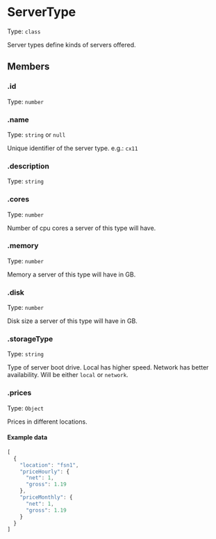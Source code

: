 # ServerType

Type: `class`

Server types define kinds of servers offered.

## Members

### .id

Type: `number`

### .name

Type: `string` or `null`

Unique identifier of the server type. e.g.: `cx11`

### .description

Type: `string`

### .cores

Type: `number`

Number of cpu cores a server of this type will have.

### .memory

Type: `number`

Memory a server of this type will have in GB.

### .disk

Type: `number`

Disk size a server of this type will have in GB.

### .storageType

Type: `string`

Type of server boot drive. Local has higher speed. Network has better availability. Will be either `local` or `network`.

### .prices

Type: `Object`

Prices in different locations.

#### Example data

```javascript
[
  {
    "location": "fsn1",
    "priceHourly": {
      "net": 1,
      "gross": 1.19
    },
    "priceMonthly": {
      "net": 1,
      "gross": 1.19
    }
  }
]
```